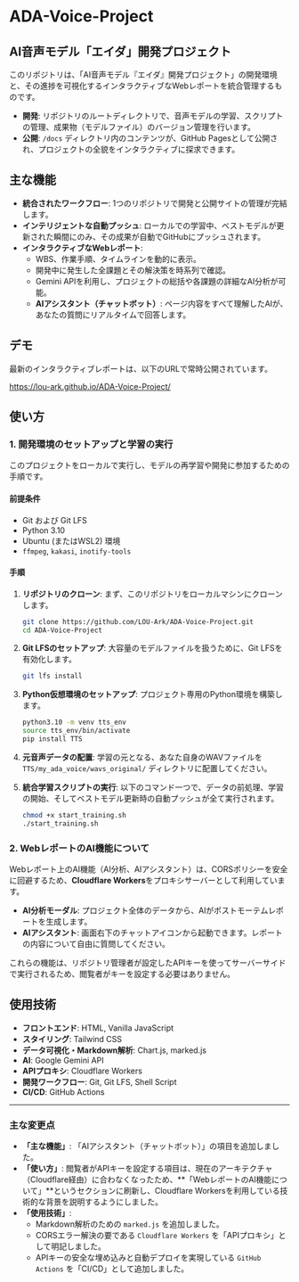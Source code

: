 # ADA-Voice-Project
## AI音声モデル「エイダ」開発プロジェクト

このリポジトリは、「AI音声モデル『エイダ』開発プロジェクト」の開発環境と、その進捗を可視化するインタラクティブなWebレポートを統合管理するものです。

-   **開発**: リポジトリのルートディレクトリで、音声モデルの学習、スクリプトの管理、成果物（モデルファイル）のバージョン管理を行います。
-   **公開**: `/docs` ディレクトリ内のコンテンツが、GitHub Pagesとして公開され、プロジェクトの全貌をインタラクティブに探求できます。

## 主な機能

-   **統合されたワークフロー**: 1つのリポジトリで開発と公開サイトの管理が完結します。
-   **インテリジェントな自動プッシュ**: ローカルでの学習中、ベストモデルが更新された瞬間にのみ、その成果が自動でGitHubにプッシュされます。
-   **インタラクティブなWebレポート**:
    -   WBS、作業手順、タイムラインを動的に表示。
    -   開発中に発生した全課題とその解決策を時系列で確認。
    -   Gemini APIを利用し、プロジェクトの総括や各課題の詳細なAI分析が可能。
    -   **AIアシスタント（チャットボット）**: ページ内容をすべて理解したAIが、あなたの質問にリアルタイムで回答します。

## デモ

最新のインタラクティブレポートは、以下のURLで常時公開されています。

<https://lou-ark.github.io/ADA-Voice-Project/>

## 使い方

### 1. 開発環境のセットアップと学習の実行

このプロジェクトをローカルで実行し、モデルの再学習や開発に参加するための手順です。

#### 前提条件

-   Git および Git LFS
-   Python 3.10
-   Ubuntu (またはWSL2) 環境
-   `ffmpeg`, `kakasi`, `inotify-tools`

#### 手順

1.  **リポジトリのクローン**:
    まず、このリポジトリをローカルマシンにクローンします。
    ```bash
    git clone https://github.com/LOU-Ark/ADA-Voice-Project.git
    cd ADA-Voice-Project
    ```

2.  **Git LFSのセットアップ**:
    大容量のモデルファイルを扱うために、Git LFSを有効化します。
    ```bash
    git lfs install
    ```

3.  **Python仮想環境のセットアップ**:
    プロジェクト専用のPython環境を構築します。
    ```bash
    python3.10 -m venv tts_env
    source tts_env/bin/activate
    pip install TTS
    ```

4.  **元音声データの配置**:
    学習の元となる、あなた自身のWAVファイルを `TTS/my_ada_voice/wavs_original/` ディレクトリに配置してください。

5.  **統合学習スクリプトの実行**:
    以下のコマンド一つで、データの前処理、学習の開始、そしてベストモデル更新時の自動プッシュが全て実行されます。
    ```bash
    chmod +x start_training.sh
    ./start_training.sh
    ```

### 2. WebレポートのAI機能について

Webレポート上のAI機能（AI分析、AIアシスタント）は、CORSポリシーを安全に回避するため、**Cloudflare Workers**をプロキシサーバーとして利用しています。

-   **AI分析モーダル**: プロジェクト全体のデータから、AIがポストモーテムレポートを生成します。
-   **AIアシスタント**: 画面右下のチャットアイコンから起動できます。レポートの内容について自由に質問してください。

これらの機能は、リポジトリ管理者が設定したAPIキーを使ってサーバーサイドで実行されるため、閲覧者がキーを設定する必要はありません。

## 使用技術

-   **フロントエンド**: HTML, Vanilla JavaScript
-   **スタイリング**: Tailwind CSS
-   **データ可視化・Markdown解析**: Chart.js, marked.js
-   **AI**: Google Gemini API
-   **APIプロキシ**: Cloudflare Workers
-   **開発ワークフロー**: Git, Git LFS, Shell Script
-   **CI/CD**: GitHub Actions

---

### 主な変更点

*   **「主な機能」**: 「AIアシスタント（チャットボット）」の項目を追加しました。
*   **「使い方」**: 閲覧者がAPIキーを設定する項目は、現在のアーキテクチャ（Cloudflare経由）に合わなくなったため、**「WebレポートのAI機能について」**というセクションに刷新し、Cloudflare Workersを利用している技術的な背景を説明するようにしました。
*   **「使用技術」**:
    *   Markdown解析のための `marked.js` を追加しました。
    *   CORSエラー解決の要である `Cloudflare Workers` を「APIプロキシ」として明記しました。
    *   APIキーの安全な埋め込みと自動デプロイを実現している `GitHub Actions` を「CI/CD」として追加しました。